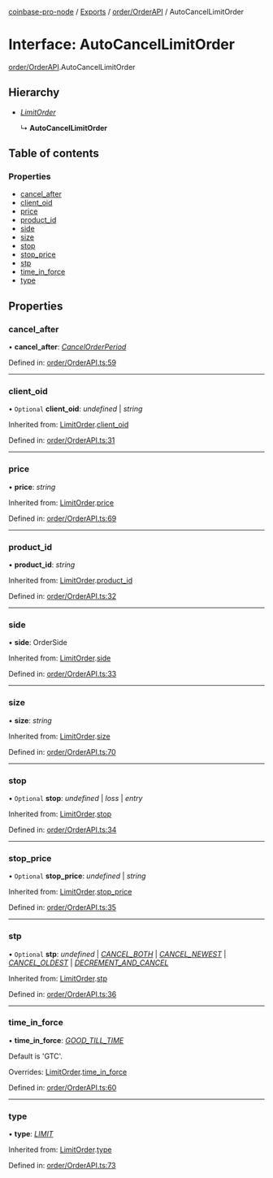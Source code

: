 [coinbase-pro-node](../README.md) / [Exports](../modules.md) / [order/OrderAPI](../modules/order_orderapi.md) / AutoCancelLimitOrder

# Interface: AutoCancelLimitOrder

[order/OrderAPI](../modules/order_orderapi.md).AutoCancelLimitOrder

## Hierarchy

* [*LimitOrder*](order_orderapi.limitorder.md)

  ↳ **AutoCancelLimitOrder**

## Table of contents

### Properties

- [cancel\_after](order_orderapi.autocancellimitorder.md#cancel_after)
- [client\_oid](order_orderapi.autocancellimitorder.md#client_oid)
- [price](order_orderapi.autocancellimitorder.md#price)
- [product\_id](order_orderapi.autocancellimitorder.md#product_id)
- [side](order_orderapi.autocancellimitorder.md#side)
- [size](order_orderapi.autocancellimitorder.md#size)
- [stop](order_orderapi.autocancellimitorder.md#stop)
- [stop\_price](order_orderapi.autocancellimitorder.md#stop_price)
- [stp](order_orderapi.autocancellimitorder.md#stp)
- [time\_in\_force](order_orderapi.autocancellimitorder.md#time_in_force)
- [type](order_orderapi.autocancellimitorder.md#type)

## Properties

### cancel\_after

• **cancel\_after**: [*CancelOrderPeriod*](../enums/order_orderapi.cancelorderperiod.md)

Defined in: [order/OrderAPI.ts:59](https://github.com/bennycode/coinbase-pro-node/blob/760c258/src/order/OrderAPI.ts#L59)

___

### client\_oid

• `Optional` **client\_oid**: *undefined* \| *string*

Inherited from: [LimitOrder](order_orderapi.limitorder.md).[client_oid](order_orderapi.limitorder.md#client_oid)

Defined in: [order/OrderAPI.ts:31](https://github.com/bennycode/coinbase-pro-node/blob/760c258/src/order/OrderAPI.ts#L31)

___

### price

• **price**: *string*

Inherited from: [LimitOrder](order_orderapi.limitorder.md).[price](order_orderapi.limitorder.md#price)

Defined in: [order/OrderAPI.ts:69](https://github.com/bennycode/coinbase-pro-node/blob/760c258/src/order/OrderAPI.ts#L69)

___

### product\_id

• **product\_id**: *string*

Inherited from: [LimitOrder](order_orderapi.limitorder.md).[product_id](order_orderapi.limitorder.md#product_id)

Defined in: [order/OrderAPI.ts:32](https://github.com/bennycode/coinbase-pro-node/blob/760c258/src/order/OrderAPI.ts#L32)

___

### side

• **side**: OrderSide

Inherited from: [LimitOrder](order_orderapi.limitorder.md).[side](order_orderapi.limitorder.md#side)

Defined in: [order/OrderAPI.ts:33](https://github.com/bennycode/coinbase-pro-node/blob/760c258/src/order/OrderAPI.ts#L33)

___

### size

• **size**: *string*

Inherited from: [LimitOrder](order_orderapi.limitorder.md).[size](order_orderapi.limitorder.md#size)

Defined in: [order/OrderAPI.ts:70](https://github.com/bennycode/coinbase-pro-node/blob/760c258/src/order/OrderAPI.ts#L70)

___

### stop

• `Optional` **stop**: *undefined* \| *loss* \| *entry*

Inherited from: [LimitOrder](order_orderapi.limitorder.md).[stop](order_orderapi.limitorder.md#stop)

Defined in: [order/OrderAPI.ts:34](https://github.com/bennycode/coinbase-pro-node/blob/760c258/src/order/OrderAPI.ts#L34)

___

### stop\_price

• `Optional` **stop\_price**: *undefined* \| *string*

Inherited from: [LimitOrder](order_orderapi.limitorder.md).[stop_price](order_orderapi.limitorder.md#stop_price)

Defined in: [order/OrderAPI.ts:35](https://github.com/bennycode/coinbase-pro-node/blob/760c258/src/order/OrderAPI.ts#L35)

___

### stp

• `Optional` **stp**: *undefined* \| [*CANCEL\_BOTH*](../enums/order_orderapi.selftradeprevention.md#cancel_both) \| [*CANCEL\_NEWEST*](../enums/order_orderapi.selftradeprevention.md#cancel_newest) \| [*CANCEL\_OLDEST*](../enums/order_orderapi.selftradeprevention.md#cancel_oldest) \| [*DECREMENT\_AND\_CANCEL*](../enums/order_orderapi.selftradeprevention.md#decrement_and_cancel)

Inherited from: [LimitOrder](order_orderapi.limitorder.md).[stp](order_orderapi.limitorder.md#stp)

Defined in: [order/OrderAPI.ts:36](https://github.com/bennycode/coinbase-pro-node/blob/760c258/src/order/OrderAPI.ts#L36)

___

### time\_in\_force

• **time\_in\_force**: [*GOOD\_TILL\_TIME*](../enums/order_orderapi.timeinforce.md#good_till_time)

Default is 'GTC'.

Overrides: [LimitOrder](order_orderapi.limitorder.md).[time_in_force](order_orderapi.limitorder.md#time_in_force)

Defined in: [order/OrderAPI.ts:60](https://github.com/bennycode/coinbase-pro-node/blob/760c258/src/order/OrderAPI.ts#L60)

___

### type

• **type**: [*LIMIT*](../enums/order_orderapi.ordertype.md#limit)

Inherited from: [LimitOrder](order_orderapi.limitorder.md).[type](order_orderapi.limitorder.md#type)

Defined in: [order/OrderAPI.ts:73](https://github.com/bennycode/coinbase-pro-node/blob/760c258/src/order/OrderAPI.ts#L73)
